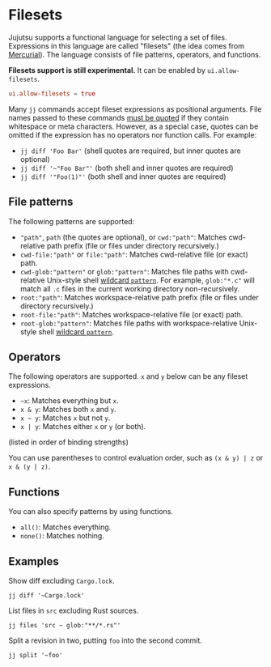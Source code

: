 # Filesets

Jujutsu supports a functional language for selecting a set of files.
Expressions in this language are called "filesets" (the idea comes from
[Mercurial](https://repo.mercurial-scm.org/hg/help/filesets)). The language
consists of file patterns, operators, and functions.

**Filesets support is still experimental.** It can be enabled by
`ui.allow-filesets`.

```toml
ui.allow-filesets = true
```

Many `jj` commands accept fileset expressions as positional arguments. File
names passed to these commands [must be quoted][string-literals] if they contain
whitespace or meta characters. However, as a special case, quotes can be omitted
if the expression has no operators nor function calls. For example:

* `jj diff 'Foo Bar'` (shell quotes are required, but inner quotes are optional)
* `jj diff '~"Foo Bar"'` (both shell and inner quotes are required)
* `jj diff '"Foo(1)"'` (both shell and inner quotes are required)

[string-literals]: templates.md#string-literals

## File patterns

The following patterns are supported:

* `"path"`, `path` (the quotes are optional), or `cwd:"path"`: Matches
  cwd-relative path prefix (file or files under directory recursively.)
* `cwd-file:"path"` or `file:"path"`: Matches cwd-relative file (or exact) path.
* `cwd-glob:"pattern"` or `glob:"pattern"`: Matches file paths with cwd-relative
  Unix-style shell [wildcard `pattern`][glob]. For example, `glob:"*.c"` will
  match all `.c` files in the current working directory non-recursively.
* `root:"path"`: Matches workspace-relative path prefix (file or files under
  directory recursively.)
* `root-file:"path"`: Matches workspace-relative file (or exact) path.
* `root-glob:"pattern"`: Matches file paths with workspace-relative Unix-style
  shell [wildcard `pattern`][glob].

[glob]: https://docs.rs/glob/latest/glob/struct.Pattern.html

## Operators

The following operators are supported. `x` and `y` below can be any fileset
expressions.

* `~x`: Matches everything but `x`.
* `x & y`: Matches both `x` and `y`.
* `x ~ y`: Matches `x` but not `y`.
* `x | y`: Matches either `x` or `y` (or both).

(listed in order of binding strengths)

You can use parentheses to control evaluation order, such as `(x & y) | z` or
`x & (y | z)`.

## Functions

You can also specify patterns by using functions.

* `all()`: Matches everything.
* `none()`: Matches nothing.

## Examples

Show diff excluding `Cargo.lock`.

```
jj diff '~Cargo.lock'
```

List files in `src` excluding Rust sources.

```
jj files 'src ~ glob:"**/*.rs"'
```

Split a revision in two, putting `foo` into the second commit.

```
jj split '~foo'
```
